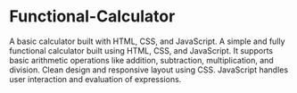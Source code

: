 # Functional-Calculator
A basic calculator built with HTML, CSS, and JavaScript.
A simple and fully functional calculator built using HTML, CSS, and JavaScript. It supports basic arithmetic operations like addition, subtraction, multiplication, and division. Clean design and responsive layout using CSS. JavaScript handles user interaction and evaluation of expressions.

